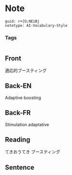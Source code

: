 # Note
```
guid: r+{O;NEiBj
notetype: AI-Vocabulary-Style
```

### Tags
```
```

## Front
適応的ブースティング

## Back-EN
Adaptive boosting

## Back-FR
Stimulation adaptative

## Reading
てきおうてき ブースティング

## Sentence

